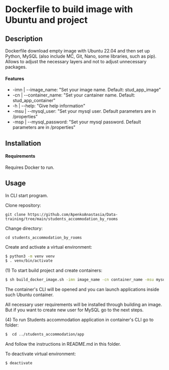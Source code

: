# Dockerfile to build image with Ubuntu and project

## Description

Dockerfile download empty image with Ubuntu 22.04
and then set up Python, MySQL (also include MC, Git, Nano, some libraries, such as pip).
Allows to adjust the necessary layers and not to adjust unnecessary packages.

#### Features
 - -imn | --image_name: "Set your image name. Default: stud_app_image"
 - -cn | --container_name: "Set your cantainer name. Default: stud_app_container"
 - -h | --help: "Give help information"
 - -msu | --mysql_user: "Set your mysql user. Default parameters are in /properties"
 - -msp | --mysql_password: "Set your mysql password. Default parameters are in /properties"

## Installation
#### Requirements

Requires Docker to run.
## Usage

In CLI start program.

Clone repository:
```commandline
git clone https://github.com/ApenkoAnastasia/Data-training/tree/main/students_accommodation_by_rooms
```
Change directory:
```commandline
cd students_accommodation_by_rooms
```

Create and activate a virtual environment:
```sh
$ python3 -m venv venv
$ . venv/bin/activate
```

(1) To start build project and create containers:

```sh
$ sh build_docker_image.sh -imn image_name -cn container_name -msu mysql_user -msp mysql_password
```
The container's CLI will be opened and you can launch applications inside such Ubuntu container.

[//]: # (&#40;2&#41; To test docker container run test_docker.sh from files_for_testing folder:)

[//]: # ()
[//]: # (```sh)

[//]: # ($  /test_docker.sh)

[//]: # (```)

[//]: # (To see the result of test_docker.sh go to the log file:)

[//]: # (```sh)

[//]: # ($  ls /)

[//]: # ($  cat /test_docker_log.log)

[//]: # (```)

[//]: # (Or you can go to the Docker Desktop and open that file directly.)

All necessary user requirements will be installed through building an image. But if you want to create new user for MySQL go to the next steps.

[//]: # (&#40;3&#41; To configure MySQL server open /instructions/MySQL_setup.txt and follow the instructions from the file in bash.)

(4) To run Students accommodation application in container's CLI go to folder:

```sh
$  cd ../students_accommodation/app
```
And follow the instructions in README.md in this folder.

To deactivate virtual environment:
```sh
$ deactivate
```
